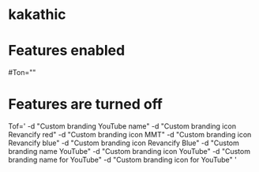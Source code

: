 # kakathic

# Features enabled
#Ton=""

# Features are turned off
Tof='
-d "Custom branding YouTube name"
-d "Custom branding icon Revancify red"
-d "Custom branding icon MMT"
-d "Custom branding icon Revancify blue"
-d "Custom branding icon Revancify Blue"
-d "Custom branding name YouTube"
-d "Custom branding icon YouTube"
-d "Custom branding name for YouTube"
-d "Custom branding icon for YouTube"
'

